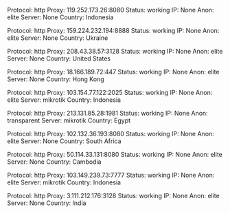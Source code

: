 Protocol: http
Proxy: 119.252.173.26:8080
Status: working
IP: None
Anon: elite
Server: None
Country: Indonesia

Protocol: http
Proxy: 159.224.232.194:8888
Status: working
IP: None
Anon: elite
Server: None
Country: Ukraine

Protocol: http
Proxy: 208.43.38.57:3128
Status: working
IP: None
Anon: elite
Server: None
Country: United States

Protocol: http
Proxy: 18.166.189.72:447
Status: working
IP: None
Anon: elite
Server: None
Country: Hong Kong

Protocol: http
Proxy: 103.154.77.122:2025
Status: working
IP: None
Anon: elite
Server: mikrotik
Country: Indonesia

Protocol: http
Proxy: 213.131.85.28:1981
Status: working
IP: None
Anon: transparent
Server: mikrotik
Country: Egypt

Protocol: http
Proxy: 102.132.36.193:8080
Status: working
IP: None
Anon: elite
Server: None
Country: South Africa

Protocol: http
Proxy: 50.114.33.131:8080
Status: working
IP: None
Anon: elite
Server: None
Country: Cambodia

Protocol: http
Proxy: 103.149.239.73:7777
Status: working
IP: None
Anon: elite
Server: mikrotik
Country: Indonesia

Protocol: http
Proxy: 3.111.212.176:3128
Status: working
IP: None
Anon: elite
Server: None
Country: India

